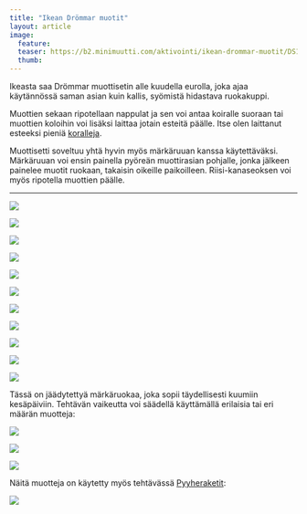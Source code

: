 ```yaml
---
title: "Ikean Drömmar muotit"
layout: article
image:
  feature:
  teaser: https://b2.minimuutti.com/aktivointi/ikean-drommar-muotit/DS16238-245px.jpg
  thumb:
---
```


Ikeasta saa Drömmar muottisetin alle kuudella eurolla, joka ajaa käytännössä saman asian kuin kallis, syömistä hidastava ruokakuppi.

Muottien sekaan ripotellaan nappulat ja sen voi antaa koiralle suoraan tai muottien koloihin voi lisäksi laittaa jotain esteitä päälle. Itse olen laittanut esteeksi pieniä [koralleja](/aktivointi/korallit/).

Muottisetti soveltuu yhtä hyvin myös märkäruuan kanssa käytettäväksi. Märkäruuan voi ensin painella pyöreän muottirasian pohjalle, jonka jälkeen painelee muotit ruokaan, takaisin oikeille paikoilleen. Riisi-kanaseoksen voi myös ripotella muottien päälle.

---

![](https://b2.minimuutti.com/aktivointi/ikean-drommar-muotit/DS16145-800px.jpg)

![](https://b2.minimuutti.com/aktivointi/ikean-drommar-muotit/DS16153-800px.jpg)

![](https://b2.minimuutti.com/aktivointi/ikean-drommar-muotit/DS16174-800px.jpg)

![](https://b2.minimuutti.com/aktivointi/ikean-drommar-muotit/DS16199-800px.jpg)

![](https://b2.minimuutti.com/aktivointi/ikean-drommar-muotit/DS16228-800px.jpg)

![](https://b2.minimuutti.com/aktivointi/ikean-drommar-muotit/DS16238-800px.jpg)

![](https://b2.minimuutti.com/aktivointi/ikean-drommar-muotit/DS16239-800px.jpg)

![](https://b2.minimuutti.com/aktivointi/ikean-drommar-muotit/DS16258-800px.jpg)

![](https://b2.minimuutti.com/aktivointi/ikean-drommar-muotit/DS16263-800px.jpg)

![](https://b2.minimuutti.com/aktivointi/ajanvietetta-toipilaalle/DS37739-800px.jpg)

![](https://b2.minimuutti.com/aktivointi/ajanvietetta-toipilaalle/DS37744-800px.jpg)

Tässä on jäädytettyä märkäruokaa, joka sopii täydellisesti kuumiin kesäpäiviin. Tehtävän vaikeutta voi säädellä  käyttämällä erilaisia tai eri määrän muotteja:

![](https://b2.minimuutti.com/aktivointi/ikean-drommar-muotit/DS60168-800px.jpg)

![](https://b2.minimuutti.com/aktivointi/ikean-drommar-muotit/DS60181-800px.jpg)

![](https://b2.minimuutti.com/aktivointi/ikean-drommar-muotit/DS60937-800px.jpg)

Näitä muotteja on käytetty myös tehtävässä [Pyyheraketit](/aktivointi/pyyheraketit/):

[![](https://b2.minimuutti.com/aktivointi/pyyheraketit/DS41785-800px.jpg)](/aktivointi/pyyheraketit/)
